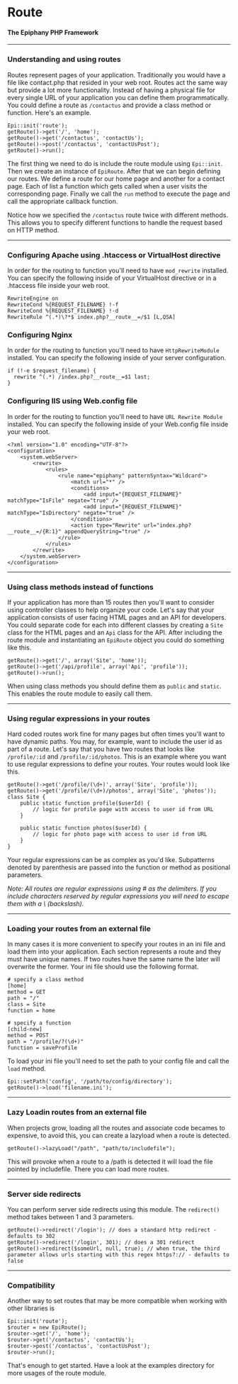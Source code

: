 Route
=======================
#### The Epiphany PHP Framework

----------------------------------------

### Understanding and using routes

Routes represent pages of your application. Traditionally you would have a file like contact.php that resided in your web root. Routes act the same way but provide a lot more functionality. Instead of having a physical file for every single URL of your application you can define them programmatically. You could define a route as `/contactus` and provide a class method or function. Here's an example.

    Epi::init('route');
    getRoute()->get('/', 'home');
    getRoute()->get('/contactus', 'contactUs');
    getRoute()->post('/contactus', 'contactUsPost');
    getRoute()->run();

The first thing we need to do is include the route module using `Epi::init`. Then we create an instance of `EpiRoute`. After that we can begin defining our routes. We define a route for our home page and another for a contact page. Each of list a function which gets called when a user visits the corresponding page. Finally we call the `run` method to execute the page and call the appropriate callback function.

Notice how we specified the `/contactus` route twice with different methods. This allows you to specify different functions to handle the request based on HTTP method.

----------------------------------------

### Configuring Apache using .htaccess or VirtualHost directive

In order for the routing to function you'll need to have `mod_rewrite` installed. You can specify the following inside of your VirtualHost directive or in a .htaccess file inside your web root.

    RewriteEngine on
    RewriteCond %{REQUEST_FILENAME} !-f
    RewriteCond %{REQUEST_FILENAME} !-d
    RewriteRule ^(.*)\?*$ index.php?__route__=/$1 [L,QSA]
	
### Configuring Nginx

In order for the routing to function you'll need to have `HttpRewriteModule` installed. You can specify the following inside of your server configuration.

	if (!-e $request_filename) {
	  rewrite ^(.*) /index.php?__route__=$1 last;
	}

### Configuring IIS using Web.config file

In order for the routing to function you'll need to have `URL Rewrite Module` installed. You can specify the following inside of your Web.config file inside your web root.

    <?xml version="1.0" encoding="UTF-8"?>
    <configuration>
        <system.webServer>
            <rewrite>
                <rules>
                    <rule name="epiphany" patternSyntax="Wildcard">
                        <match url="*" />
                        <conditions>
                            <add input="{REQUEST_FILENAME}" matchType="IsFile" negate="true" />
                            <add input="{REQUEST_FILENAME}" matchType="IsDirectory" negate="true" />
                        </conditions>
                        <action type="Rewrite" url="index.php?__route__=/{R:1}" appendQueryString="true" />
                    </rule>
                </rules>
            </rewrite>
        </system.webServer>
    </configuration>

----------------------------------------

### Using class methods instead of functions

If your application has more than 15 routes then you'll want to consider using controller classes to help organize your code. Let's say that your application consists of user facing HTML pages and an API for developers. You could separate code for each into different classes by creating a `Site` class for the HTML pages and an `Api` class for the API. After including the route module and instantiating an `EpiRoute` object you could do something like this.

    getRoute()->get('/', array('Site', 'home'));
    getRoute()->get('/api/profile', array('Api', 'profile'));
    getRoute()->run();

When using class methods you should define them as `public` and `static`. This enables the route module to easily call them.

----------------------------------------

### Using regular expressions in your routes

Hard coded routes work fine for many pages but often times you'll want to have dynamic paths. You may, for example, want to include the user id as part of a route. Let's say that you have two routes that looks like `/profile/:id` and `/profile/:id/photos`. This is an example where you want to use regular expressions to define your routes. Your routes would look like this.

    getRoute()->get('/profile/(\d+)', array('Site', 'profile'));
    getRoute()->get('/profile/(\d+)/photos', array('Site', 'photos'));
    class Site {
        public static function profile($userId) {
            // logic for profile page with access to user id from URL
        }

        public static function photos($userId) {
            // logic for photo page with access to user id from URL
        }
    }

Your regular expressions can be as complex as you'd like. Subpatterns denoted by parenthesis are passed into the function or method as positional parameters.

_Note: All routes are regular expressions using # as the delimiters. If you include characters reserved by regular expressions you will need to escape them with a \ (backslash)._

----------------------------------------

### Loading your routes from an external file

In many cases it is more convenient to specify your routes in an ini file and load them into your application. Each section represents a route and they must have unique names. If two routes have the same name the later will overwrite the former. Your ini file should use the following format.

    # specify a class method
    [home]
    method = GET
    path = "/"
    class = Site
    function = home
    
    # specify a function
    [child-new]
    method = POST
    path = "/profile/?(\d+)"
    function = saveProfile

To load your ini file you'll need to set the path to your config file and call the `load` method.

    Epi::setPath('config', '/path/to/config/directory');
    getRoute()->load('filename.ini');

----------------------------------------

### Lazy Loadin routes from an external file

When projects grow, loading all the routes and associate code becames to expensive, to avoid this, you can create a lazyload when a route is detected.

    getRoute()->lazyLoad("/path", "path/to/includefile");

This will provoke when a route to a /path is detected it will load the file pointed by includefile. 
There you can load more routes.

----------------------------------------

### Server side redirects

You can perform server side redirects using this module. The `redirect()` method takes between 1 and 3 parameters.

    getRoute()->redirect('/login'); // does a standard http redirect - defaults to 302
    getRoute()->redirect('/login', 301); // does a 301 redirect
    getRoute()->redirect($someUrl, null, true); // when true, the third parameter allows urls starting with this regex https?:// - defaults to false
    
----------------------------------------

### Compatibility

Another way to set routes that may be more compatible when working with other libraries is

    Epi::init('route');
    $router = new EpiRoute();
    $router->get('/', 'home');
    $router->get('/contactus', 'contactUs');
    $router->post('/contactus', 'contactUsPost');
    $router->run();

That's enough to get started. Have a look at the examples directory for more usages of the route module.
